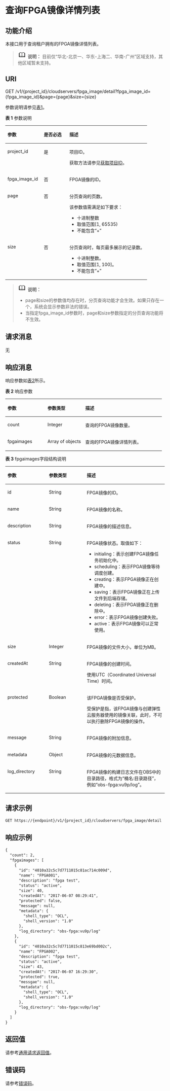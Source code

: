 # 查询FPGA镜像详情列表<a name="ecs_02_1203"></a>

## 功能介绍<a name="section48834480211756"></a>

本接口用于查询租户拥有的FPGA镜像详情列表。

>![](public_sys-resources/icon-note.gif) **说明：** 
>目前仅“华北-北京一、华东-上海二、华南-广州”区域支持，其他区域暂未支持。

## URI<a name="section30048492211756"></a>

GET /v1/\{project\_id\}/cloudservers/fpga\_image/detail?fpga\_image\_id=\{fpga\_image\_id\}&page=\{page\}&size=\{size\}

参数说明请参见[表1](#table972014396283)。

**表 1**  参数说明

<a name="table972014396283"></a>
<table><thead align="left"><tr id="row18736639162810"><th class="cellrowborder" valign="top" width="25.629999999999995%" id="mcps1.2.4.1.1"><p id="p1873611398284"><a name="p1873611398284"></a><a name="p1873611398284"></a>参数</p>
</th>
<th class="cellrowborder" valign="top" width="18.099999999999998%" id="mcps1.2.4.1.2"><p id="p13736113918287"><a name="p13736113918287"></a><a name="p13736113918287"></a>是否必选</p>
</th>
<th class="cellrowborder" valign="top" width="56.269999999999996%" id="mcps1.2.4.1.3"><p id="p1736123982813"><a name="p1736123982813"></a><a name="p1736123982813"></a>描述</p>
</th>
</tr>
</thead>
<tbody><tr id="row873613910283"><td class="cellrowborder" valign="top" width="25.629999999999995%" headers="mcps1.2.4.1.1 "><p id="p127363398282"><a name="p127363398282"></a><a name="p127363398282"></a>project_id</p>
</td>
<td class="cellrowborder" valign="top" width="18.099999999999998%" headers="mcps1.2.4.1.2 "><p id="p1573653913281"><a name="p1573653913281"></a><a name="p1573653913281"></a>是</p>
</td>
<td class="cellrowborder" valign="top" width="56.269999999999996%" headers="mcps1.2.4.1.3 "><p id="p573610392287"><a name="p573610392287"></a><a name="p573610392287"></a>项目ID。</p>
<p id="p7736143910281"><a name="p7736143910281"></a><a name="p7736143910281"></a>获取方法请参见<a href="获取项目ID.md">获取项目ID</a>。</p>
</td>
</tr>
<tr id="row104351048202211"><td class="cellrowborder" valign="top" width="25.629999999999995%" headers="mcps1.2.4.1.1 "><p id="p20435134810224"><a name="p20435134810224"></a><a name="p20435134810224"></a>fpga_image_id</p>
</td>
<td class="cellrowborder" valign="top" width="18.099999999999998%" headers="mcps1.2.4.1.2 "><p id="p114361048162214"><a name="p114361048162214"></a><a name="p114361048162214"></a>否</p>
</td>
<td class="cellrowborder" valign="top" width="56.269999999999996%" headers="mcps1.2.4.1.3 "><p id="p134361248182213"><a name="p134361248182213"></a><a name="p134361248182213"></a>FPGA镜像的ID。</p>
</td>
</tr>
<tr id="row1273633912816"><td class="cellrowborder" valign="top" width="25.629999999999995%" headers="mcps1.2.4.1.1 "><p id="p075111399287"><a name="p075111399287"></a><a name="p075111399287"></a>page</p>
</td>
<td class="cellrowborder" valign="top" width="18.099999999999998%" headers="mcps1.2.4.1.2 "><p id="p575113399286"><a name="p575113399286"></a><a name="p575113399286"></a>否</p>
</td>
<td class="cellrowborder" valign="top" width="56.269999999999996%" headers="mcps1.2.4.1.3 "><p id="p11751839102813"><a name="p11751839102813"></a><a name="p11751839102813"></a>分页查询的页数。</p>
<p id="p375133982819"><a name="p375133982819"></a><a name="p375133982819"></a>该参数值需满足如下要求：</p>
<a name="ul5751239142816"></a><a name="ul5751239142816"></a><ul id="ul5751239142816"><li>十进制整数</li><li>取值范围[1, 65535)</li><li>不能包含<span class="parmvalue" id="parmvalue18751183912818"><a name="parmvalue18751183912818"></a><a name="parmvalue18751183912818"></a>“+”</span></li></ul>
</td>
</tr>
<tr id="row4751539122812"><td class="cellrowborder" valign="top" width="25.629999999999995%" headers="mcps1.2.4.1.1 "><p id="p375115393284"><a name="p375115393284"></a><a name="p375115393284"></a>size</p>
</td>
<td class="cellrowborder" valign="top" width="18.099999999999998%" headers="mcps1.2.4.1.2 "><p id="p2751639162811"><a name="p2751639162811"></a><a name="p2751639162811"></a>否</p>
</td>
<td class="cellrowborder" valign="top" width="56.269999999999996%" headers="mcps1.2.4.1.3 "><p id="p10751193912280"><a name="p10751193912280"></a><a name="p10751193912280"></a>分页查询时，每页最多展示的记录数。</p>
<a name="ul137519397282"></a><a name="ul137519397282"></a><ul id="ul137519397282"><li>十进制整数。</li><li>取值范围[1, 100]。</li><li>不能包含<span class="parmvalue" id="parmvalue37671391288"><a name="parmvalue37671391288"></a><a name="parmvalue37671391288"></a>“+”</span></li></ul>
</td>
</tr>
</tbody>
</table>

>![](public_sys-resources/icon-note.gif) **说明：** 
>-   page和size的参数值均存在时，分页查询功能才会生效。如果只存在一个，系统会显示参数非法的错误。
>-   当指定fpga\_image\_id参数时，page和size参数指定的分页查询功能将不生效。

## 请求消息<a name="section8276847211756"></a>

无

## 响应消息<a name="section1847981211756"></a>

响应参数如[表2](#table41782128362)所示。

**表 2**  响应参数

<a name="table41782128362"></a>
<table><thead align="left"><tr id="row17178181253615"><th class="cellrowborder" valign="top" width="25.57255725572557%" id="mcps1.2.4.1.1"><p id="p3178612173615"><a name="p3178612173615"></a><a name="p3178612173615"></a>参数</p>
</th>
<th class="cellrowborder" valign="top" width="24.112411241124114%" id="mcps1.2.4.1.2"><p id="p2017861210364"><a name="p2017861210364"></a><a name="p2017861210364"></a>参数类型</p>
</th>
<th class="cellrowborder" valign="top" width="50.31503150315031%" id="mcps1.2.4.1.3"><p id="p71791812113610"><a name="p71791812113610"></a><a name="p71791812113610"></a>描述</p>
</th>
</tr>
</thead>
<tbody><tr id="row19882155510223"><td class="cellrowborder" valign="top" width="25.57255725572557%" headers="mcps1.2.4.1.1 "><p id="p17883135513226"><a name="p17883135513226"></a><a name="p17883135513226"></a>count</p>
</td>
<td class="cellrowborder" valign="top" width="24.112411241124114%" headers="mcps1.2.4.1.2 "><p id="p14248122614238"><a name="p14248122614238"></a><a name="p14248122614238"></a>Integer</p>
</td>
<td class="cellrowborder" valign="top" width="50.31503150315031%" headers="mcps1.2.4.1.3 "><p id="p1388355518227"><a name="p1388355518227"></a><a name="p1388355518227"></a>查询的FPGA镜像数量。</p>
</td>
</tr>
<tr id="row124863092316"><td class="cellrowborder" valign="top" width="25.57255725572557%" headers="mcps1.2.4.1.1 "><p id="p14435168240"><a name="p14435168240"></a><a name="p14435168240"></a>fpgaimages</p>
</td>
<td class="cellrowborder" valign="top" width="24.112411241124114%" headers="mcps1.2.4.1.2 "><p id="zh-cn_topic_0057972909_p28080649"><a name="zh-cn_topic_0057972909_p28080649"></a><a name="zh-cn_topic_0057972909_p28080649"></a>Array of objects</p>
</td>
<td class="cellrowborder" valign="top" width="50.31503150315031%" headers="mcps1.2.4.1.3 "><p id="p748690112311"><a name="p748690112311"></a><a name="p748690112311"></a>查询的FPGA镜像详情列表。</p>
</td>
</tr>
</tbody>
</table>

**表 3**  fpgaimages字段结构说明

<a name="table41296006211756"></a>
<table><thead align="left"><tr id="row1990984211756"><th class="cellrowborder" valign="top" width="26%" id="mcps1.2.4.1.1"><p id="p15806308"><a name="p15806308"></a><a name="p15806308"></a>参数</p>
</th>
<th class="cellrowborder" valign="top" width="23.75%" id="mcps1.2.4.1.2"><p id="p21995508"><a name="p21995508"></a><a name="p21995508"></a>参数类型</p>
</th>
<th class="cellrowborder" valign="top" width="50.24999999999999%" id="mcps1.2.4.1.3"><p id="p36805753"><a name="p36805753"></a><a name="p36805753"></a>描述</p>
</th>
</tr>
</thead>
<tbody><tr id="row43619055211756"><td class="cellrowborder" valign="top" width="26%" headers="mcps1.2.4.1.1 "><p id="p17102613211756"><a name="p17102613211756"></a><a name="p17102613211756"></a>id</p>
</td>
<td class="cellrowborder" valign="top" width="23.75%" headers="mcps1.2.4.1.2 "><p id="p50695788211756"><a name="p50695788211756"></a><a name="p50695788211756"></a>String</p>
</td>
<td class="cellrowborder" valign="top" width="50.24999999999999%" headers="mcps1.2.4.1.3 "><p id="p49395919211756"><a name="p49395919211756"></a><a name="p49395919211756"></a>FPGA镜像的ID。</p>
</td>
</tr>
<tr id="row41382846211756"><td class="cellrowborder" valign="top" width="26%" headers="mcps1.2.4.1.1 "><p id="p14594565211756"><a name="p14594565211756"></a><a name="p14594565211756"></a>name</p>
</td>
<td class="cellrowborder" valign="top" width="23.75%" headers="mcps1.2.4.1.2 "><p id="p60068226211756"><a name="p60068226211756"></a><a name="p60068226211756"></a>String</p>
</td>
<td class="cellrowborder" valign="top" width="50.24999999999999%" headers="mcps1.2.4.1.3 "><p id="p24580412211756"><a name="p24580412211756"></a><a name="p24580412211756"></a>FPGA镜像的名称。</p>
</td>
</tr>
<tr id="row2706776211756"><td class="cellrowborder" valign="top" width="26%" headers="mcps1.2.4.1.1 "><p id="p12159451211756"><a name="p12159451211756"></a><a name="p12159451211756"></a>description</p>
</td>
<td class="cellrowborder" valign="top" width="23.75%" headers="mcps1.2.4.1.2 "><p id="p31907576211756"><a name="p31907576211756"></a><a name="p31907576211756"></a>String</p>
</td>
<td class="cellrowborder" valign="top" width="50.24999999999999%" headers="mcps1.2.4.1.3 "><p id="p30372637211756"><a name="p30372637211756"></a><a name="p30372637211756"></a>FPGA镜像的描述信息。</p>
</td>
</tr>
<tr id="row16501990211756"><td class="cellrowborder" valign="top" width="26%" headers="mcps1.2.4.1.1 "><p id="p16482479211756"><a name="p16482479211756"></a><a name="p16482479211756"></a>status</p>
</td>
<td class="cellrowborder" valign="top" width="23.75%" headers="mcps1.2.4.1.2 "><p id="p29509334211756"><a name="p29509334211756"></a><a name="p29509334211756"></a>String</p>
</td>
<td class="cellrowborder" valign="top" width="50.24999999999999%" headers="mcps1.2.4.1.3 "><p id="p63235550211311"><a name="p63235550211311"></a><a name="p63235550211311"></a>FPGA镜像状态。取值如下：</p>
<a name="ul10437195973916"></a><a name="ul10437195973916"></a><ul id="ul10437195973916"><li>initialing：表示创建FPGA镜像任务初始化中。</li><li>scheduling：表示FPGA镜像等待调度创建。</li><li>creating：表示FPGA镜像正在创建中。</li><li>saving：表示FPGA镜像正在上传文件到后端存储。</li><li>deleting：表示FPGA镜像正在删除中。</li><li>error：表示FPGA镜像创建失败。</li><li>active：表示FPGA镜像可以正常使用。</li></ul>
</td>
</tr>
<tr id="row23208874211756"><td class="cellrowborder" valign="top" width="26%" headers="mcps1.2.4.1.1 "><p id="p50294579211756"><a name="p50294579211756"></a><a name="p50294579211756"></a>size</p>
</td>
<td class="cellrowborder" valign="top" width="23.75%" headers="mcps1.2.4.1.2 "><p id="p55007805211756"><a name="p55007805211756"></a><a name="p55007805211756"></a>Integer</p>
</td>
<td class="cellrowborder" valign="top" width="50.24999999999999%" headers="mcps1.2.4.1.3 "><p id="p40832246211756"><a name="p40832246211756"></a><a name="p40832246211756"></a>FPGA镜像的文件大小，单位为MB。</p>
</td>
</tr>
<tr id="row6209341211756"><td class="cellrowborder" valign="top" width="26%" headers="mcps1.2.4.1.1 "><p id="p63772911211756"><a name="p63772911211756"></a><a name="p63772911211756"></a>createdAt</p>
</td>
<td class="cellrowborder" valign="top" width="23.75%" headers="mcps1.2.4.1.2 "><p id="p23403431211756"><a name="p23403431211756"></a><a name="p23403431211756"></a>String</p>
</td>
<td class="cellrowborder" valign="top" width="50.24999999999999%" headers="mcps1.2.4.1.3 "><p id="p7571123314012"><a name="p7571123314012"></a><a name="p7571123314012"></a>FPGA镜像的创建时间。</p>
<p id="p48706887211756"><a name="p48706887211756"></a><a name="p48706887211756"></a>使用UTC（Coordinated Universal Time）时间。</p>
</td>
</tr>
<tr id="row3069902211756"><td class="cellrowborder" valign="top" width="26%" headers="mcps1.2.4.1.1 "><p id="p56866436211756"><a name="p56866436211756"></a><a name="p56866436211756"></a>protected</p>
</td>
<td class="cellrowborder" valign="top" width="23.75%" headers="mcps1.2.4.1.2 "><p id="p14992676211756"><a name="p14992676211756"></a><a name="p14992676211756"></a>Boolean</p>
</td>
<td class="cellrowborder" valign="top" width="50.24999999999999%" headers="mcps1.2.4.1.3 "><p id="p10022464211756"><a name="p10022464211756"></a><a name="p10022464211756"></a>该FPGA镜像是否受保护。</p>
<p id="p11704713203339"><a name="p11704713203339"></a><a name="p11704713203339"></a>受保护是指，该FPGA镜像与创建弹性云服务器使用的镜像关联，此时，不可以执行删除FPGA镜像的操作。</p>
</td>
</tr>
<tr id="row57042024211756"><td class="cellrowborder" valign="top" width="26%" headers="mcps1.2.4.1.1 "><p id="p31688172211756"><a name="p31688172211756"></a><a name="p31688172211756"></a>message</p>
</td>
<td class="cellrowborder" valign="top" width="23.75%" headers="mcps1.2.4.1.2 "><p id="p34157725211756"><a name="p34157725211756"></a><a name="p34157725211756"></a>String</p>
</td>
<td class="cellrowborder" valign="top" width="50.24999999999999%" headers="mcps1.2.4.1.3 "><p id="p12786151213735"><a name="p12786151213735"></a><a name="p12786151213735"></a>FPGA镜像的附加信息。</p>
</td>
</tr>
<tr id="row9124165114747"><td class="cellrowborder" valign="top" width="26%" headers="mcps1.2.4.1.1 "><p id="p859913114747"><a name="p859913114747"></a><a name="p859913114747"></a>metadata</p>
</td>
<td class="cellrowborder" valign="top" width="23.75%" headers="mcps1.2.4.1.2 "><p id="p17931171520319"><a name="p17931171520319"></a><a name="p17931171520319"></a>Object</p>
</td>
<td class="cellrowborder" valign="top" width="50.24999999999999%" headers="mcps1.2.4.1.3 "><p id="p29151897114957"><a name="p29151897114957"></a><a name="p29151897114957"></a>FPGA镜像的元数据信息。</p>
</td>
</tr>
<tr id="row1599674922420"><td class="cellrowborder" valign="top" width="26%" headers="mcps1.2.4.1.1 "><p id="p179961449132417"><a name="p179961449132417"></a><a name="p179961449132417"></a>log_directory</p>
</td>
<td class="cellrowborder" valign="top" width="23.75%" headers="mcps1.2.4.1.2 "><p id="p0996649122411"><a name="p0996649122411"></a><a name="p0996649122411"></a>String</p>
</td>
<td class="cellrowborder" valign="top" width="50.24999999999999%" headers="mcps1.2.4.1.3 "><p id="p59961849152415"><a name="p59961849152415"></a><a name="p59961849152415"></a>FPGA镜像的构建日志文件在OBS中的目录路径，格式为“桶名:目录路径”，例如“obs-fpga:vu9p/log”。</p>
</td>
</tr>
</tbody>
</table>

## 请求示例<a name="section10567103352712"></a>

```
GET https://{endpoint}/v1/{project_id}/cloudservers/fpga_image/detail
```

## 响应示例<a name="section31303547211756"></a>

```
{ 
  "count": 2, 
  "fpgaimages": [ 
    { 
      "id": "4010a32c5c7d7711015c81ac714c009d", 
      "name": "FPGA001", 
      "description": "fpga test", 
      "status": "active", 
      "size": 40, 
      "createdAt": "2017-06-07 08:29:41", 
      "protected": false, 
      "message": null, 
      "metadata": { 
        "shell_type": "OCL", 
        "shell_version": "1.0" 
      },
      "log_directory": "obs-fpga:vu9p/log"
    }, 
    { 
      "id": "4010a32c5c7d7711015c813e69bd002c", 
      "name": "FPGA002", 
      "description": "fpga test", 
      "status": "active", 
      "size": 43, 
      "createdAt": "2017-06-07 16:29:30", 
      "protected": true, 
      "messgae": null, 
      "metadata": { 
        "shell_type": "OCL", 
        "shell_version": "1.0" 
      },
      "log_directory": "obs-fpga:vu9p/log"
    } 
  ] 
}
```

## 返回值<a name="section3477250491225"></a>

请参考[通用请求返回值](通用请求返回值.md)。

## 错误码<a name="section85821649202813"></a>

请参考[错误码](错误码.md)。

